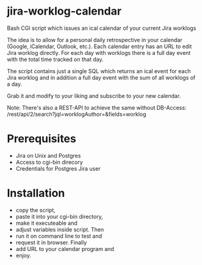 jira-worklog-calendar
=====================

Bash CGI script which issues an ical calendar of your current Jira worklogs

The idea is to allow for a personal daily retrospective in your calendar (Google, iCalendar, Outlook, etc.). Each calendar entry has an URL to edit Jira worklog directly. For each day with worklogs there is a full day event with the total time tracked on that day.

The script contains just a single SQL which returns an ical event for each Jira worklog and in addition a full day event with the sum of all worklogs of a day.

Grab it and modify to your liking and subscribe to your new calendar.

Note: There's also a REST-API to achieve the same without DB-Access: <Jira-URL>/rest/api/2/search?jql=worklogAuthor=<user>&fields=worklog

Prerequisites
=============
- Jira on Unix and Postgres
- Access to cgi-bin direcory
- Credentials for Postgres Jira user

Installation
============

- copy the script,
- paste it into your cgi-bin directory, 
- make it executeable and 
- adjust variables inside script. Then
- run it on command line to test and 
- request it in browser. Finally
- add URL to your calendar program and
- enjoy.

